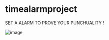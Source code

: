 # timealarmproject
SET A ALARM TO PROVE YOUR PUNCHUALITY !

![image](https://user-images.githubusercontent.com/100292340/188309343-0cced090-1e87-46a2-823e-a6c1f663fbee.png)

